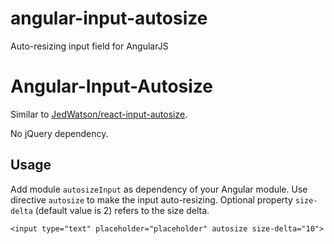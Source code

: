 # angular-input-autosize
Auto-resizing input field for AngularJS

Angular-Input-Autosize
====================

Similar to [JedWatson/react-input-autosize](https://github.com/JedWatson/react-input-autosize).

No jQuery dependency.

## Usage

Add module `autosizeInput` as dependency of your Angular module.
Use directive `autosize` to make the input auto-resizing.
Optional property `size-delta` (default value is 2) refers to the size delta.

```
<input type="text" placeholder="placeholder" autosize size-delta="10">
```
